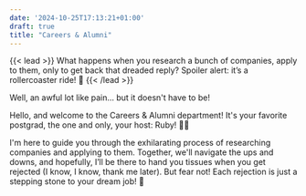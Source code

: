 ```yaml
---
date: '2024-10-25T17:13:21+01:00'
draft: true
title: "Careers & Alumni"
---
```


{{< lead >}}
What happens when you research a bunch of companies, apply to them, only to get back that dreaded reply? Spoiler alert: it’s a rollercoaster ride! 🎢
{{< /lead >}}

Well, an awful lot like pain... but it doesn't have to be!

Hello, and welcome to the Careers & Alumni department! It's your favorite postgrad, the one and only, your host: Ruby! 💃✨

I'm here to guide you through the exhilarating process of researching companies and applying to them. Together, we'll navigate the ups and downs, and hopefully, I’ll be there to hand you tissues when you get rejected (I know, I know, thank me later). But fear not! Each rejection is just a stepping stone to your dream job! 🚀
